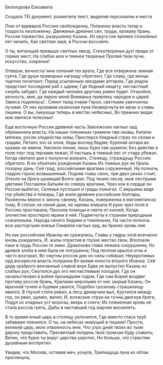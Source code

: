 <TEI> 

 <teiHeader> 

 <fileDesc> 

 <titleStmt> 

 <title>Задание 2</title> 

 </titleStmt> 

 <respStmt> 

 <persName>Белокурова Елизавета</persName> 

 <resp>Создала TEI документ, разметила текст, выделив персоналии и места</resp> 

 </respStmt> 

 </fileDesc> 

 </teiHeader> 

 <text>
 
 
Пою от варваров Россию свобожденну,
Попранну власть татар и гордость низложенну;
Движенье древних сил, труды, кроваву брань,
России торжество, разрушенну Казань.
Из круга сих времен спокойных лет начало,
Как светлая заря, в России воссияло.

О ты, витающий превыше светлых звезд,
Стихотворенья дух! приди от горних мест,
На слабое мое и темное творенье
Пролей твои лучи, искусство, озаренье!

Отверзи, вечность! мне селений тех врата,
Где вся отвержена земная суета,
Где души праведных награду обретают,
Где славу, где венцы тщетою почитают;
Перед усыпанным звездами алтарем,
Где рядом предстоит последний раб с царем;
Где бедный нищету, несчастный скорбь забудет,
Где каждый человек другому равен будет.
Откройся, вечность, мне, да лирою моей
Вниманье привлеку народов и царей.
Завеса поднялась!.. Сияют пред очами
Герои, светлыми увенчанны лучами.
От них кровавая казанская луна
Низвергнута во мрак и славы лишена.
О вы, ликующи теперь в местах небесных,
Во прежних видах мне явитеся телесных!

Еще восточную России древней часть
Заволжских наглых орд обременяла власть;
На наших пленниках гремели там оковы,
Кипели мятежи, росли злодейства новы;
Простерся бледный страх по селам и градам,
Летало зло за злом, беды вослед бедам;
Курений алтари во храмах не имели,
Умолкло пение, лишь бури там шумели;
Без действа в поле плуг под тернами лежал,
И пастырь в темный лес от стада убежал.
Когда светило дня к полуночи взирало,
Стенящу, страждущу Россию обретало.
В ее объятиях рожденная Казань
Из томных рук ее брала позорну дань;
Сей град, российскими врагами соруженный,
На полночь гордою горою возвышенный,
Подняв главу свою, при двух реках стоит,
Отколе на брега шумящей Волги зрит.
Под тению лесов, меж пестрыми цветами
Поставлен Батыем ко северу вратами,
Чрез кои в сердце он России выбегал,
Селенья пустошил и грады пожигал.
С вершины видя гор убийства и пожары,
Где жили древние российские болгары,
Разженны верою к закону своему,
Казань, поверженна в магометанску тьму,
В слезах на синий дым, на заревы взирала
И руки чрез поля в Россию простирала;
Просила помощи и света от князей,
Когда злочестие простерло мраки в ней.
Подвигнуты к странам природным сожаленьем,
Народа своего бедами и томленьем,
На части полночь всю расторгшие князья
Смиряли наглых орд, во бранях кровь лия.

Но как российские Ираклы ни сражались,
Главы у гидры злой всечасно вновь рождались,
И, жалы отрастив в глухих местах свои,
Вползали паки в грудь России те змеи.
Драконова глава лежала сокрушенна,
Но древня злоба в нем была не потушенна;
Под пеплом крылся огнь и часто возгорал,
Во смутны россов дни он силы собирал;
Неукротимых орд воскресла власть попранна
Во время юности второго Иоанна.
Сей деда храброго венчанный славой внук
Едва не выпустил Казань из слабых рук;
Смутился дух его несчастливым походом,
Где он начальствовал в войне прошедшим годом,
Где сам Борей воздвиг противу россов брань,
Крилами мерзлыми от них закрыв Казань;
Он мрачной тучею и бурями увился,
Подобен грозному страшилищу явился,
В глухой степи ревел, в лесу дремучем выл,
Крутился между гор, он рвал, шумел, валил,
И, волжские струи на тучны двигнув бреги,
Подул из хладных уст морозы, вихрь и снеги;
Их пламенная кровь не стала россов греть,
Дабы в наставший год жарчее воскипеть.

В то время юный царь в столицу уклонился,
Где вместо гласа труб забавами пленился.
О ты, на небесах живущий в тишине!
Прости, великий царь, мою отважность мне,
Что утро дней твоих во тьме дерзну представить,
Пресветлый полдень твой громчае буду славить;
Велик, что бурю ты вкруг царства укротил,
Но больше, что страстям душевным воспретил.

Увидев, что Москва, оставив меч, уснула,
Трепещуща луна из облак проглянула;

